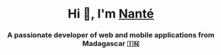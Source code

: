 <h1 align="center">Hi 👋, I'm <a href="https://github.com/anjanante" target="blank">
Nanté</a></h1>
<h3 align="center">A passionate developer of web and mobile applications from Madagascar &#127470;&#127475</h3>
